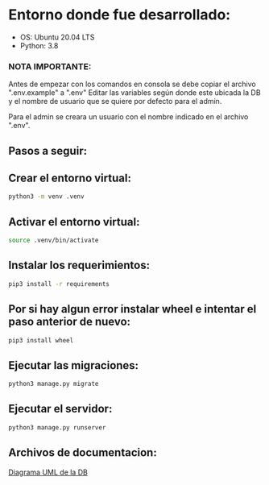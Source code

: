 # Entorno donde fue desarrollado:

- OS: Ubuntu 20.04 LTS
- Python: 3.8

### NOTA IMPORTANTE:
Antes de empezar con los comandos en consola se debe copiar el archivo ".env.example" a ".env"
Editar las variables según donde este ubicada la DB y el nombre de usuario que se quiere por defecto para el admin.

Para el admin se creara un usuario con el nombre indicado en el archivo ".env".


## Pasos a seguir:

## Crear el entorno virtual:

```bash
python3 -m venv .venv
```

## Activar el entorno virtual:

```bash
source .venv/bin/activate
```

## Instalar los requerimientos:
```bash
pip3 install -r requirements
```

## Por si hay algun error instalar wheel e intentar el paso anterior de nuevo:

```bash
pip3 install wheel
```

## Ejecutar las migraciones:
```bash
python3 manage.py migrate
```

## Ejecutar el servidor:
```bash
python3 manage.py runserver
```

## Archivos de documentacion:

[Diagrama UML de la DB](/documentation/buses-db-uml.png)
